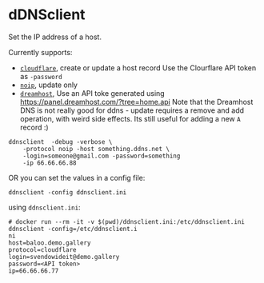 # dDNSclient

Set the IP address of a host.

Currently supports:

* [`cloudflare`](https://www.cloudflare.com), create or update a host record
  Use the Clourflare API token as `-password`
* [`noip`](http://www.noip.com), update only
* [`dreamhost`](http://dreamhost.com),
  Use an API toke generated using https://panel.dreamhost.com/?tree=home.api
  Note that the Dreamhost DNS is not really good for ddns - update requires a remove and add operation, with weird side effects.
  Its still useful for adding a new `A` record :)

```
ddnsclient  -debug -verbose \
    -protocol noip -host something.ddns.net \
    -login=someone@gmail.com -password=something
    -ip 66.66.66.88
```

OR you can set the values in a config file:

`ddnsclient -config ddnsclient.ini`

using `ddnsclient.ini`:

```
# docker run --rm -it -v $(pwd)/ddnsclient.ini:/etc/ddnsclient.ini ddnsclient -config=/etc/ddnsclient.i
ni
host=baloo.demo.gallery
protocol=cloudflare
login=svendowideit@demo.gallery
password=<API token>
ip=66.66.66.77
```